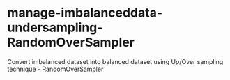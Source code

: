 # manage-imbalanceddata-undersampling-RandomOverSampler
Convert imbalanced dataset into balanced dataset using Up/Over sampling technique - RandomOverSampler
